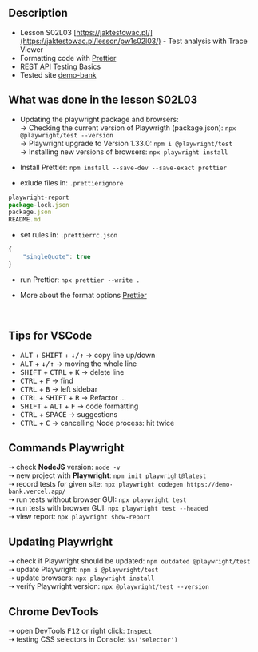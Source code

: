 ## Description
- Lesson S02L03 [https://jaktestowac.pl/](https://jaktestowac.pl/lesson/pw1s02l03/) - Test analysis with Trace Viewer
- Formatting code with [Prettier](https://jaktestowac.pl/lesson/pw1sb01l06/)
- [REST API](https://jaktestowac.pl/api/) Testing Basics
- Tested site [demo-bank](https://demo-bank.vercel.app/)
 
## What was done in the lesson S02L03
- Updating the playwright package and browsers:  
-> Checking the current version of Playwrigth (package.json): `npx @playwright/test --version`  
-> Playwright upgrade to Version 1.33.0: `npm i @playwright/test`  
-> Installing new versions of browsers: `npx playwright install` 

- Install Prettier: `npm install --save-dev --save-exact prettier` 

- exlude files in: `.prettierignore`
```TypeScript
playwright-report
package-lock.json
package.json
README.md
```  

- set rules in: `.prettierrc.json`
```TypeScript
{
    "singleQuote": true
}
```  
- run Prettier: `npx prettier --write .`  

- More about the format options [Prettier](https://prettier.io/docs/en/options.html)

<br>

## Tips for VSCode
- <kbd>ALT</kbd> + <kbd>SHIFT</kbd> + <kbd>↓/↑</kbd> -> copy line up/down 
- <kbd>ALT</kbd> + <kbd>↓/↑</kbd> -> moving the whole line 
- <kbd>SHIFT</kbd> + <kbd>CTRL</kbd> + <kbd>K</kbd> -> delete line  
- <kbd>CTRL</kbd> + <kbd>F</kbd> -> find  
- <kbd>CTRL</kbd> + <kbd>B</kbd> -> left sidebar  
- <kbd>CTRL</kbd> + <kbd>SHIFT</kbd> + <kbd>R</kbd> -> Refactor ...
- <kbd>SHIFT</kbd> + <kbd>ALT</kbd> + <kbd>F</kbd> -> code formatting
- <kbd>CTRL</kbd> + <kbd>SPACE</kbd> -> suggestions
- <kbd>CTRL</kbd> + <kbd>C</kbd> -> cancelling Node process: hit twice

## Commands Playwright

➝  check **NodeJS** version: `node -v`  
➝  new project with **Playwright**: `npm init playwright@latest`  
➝  record tests for given site: `npx playwright codegen https://demo-bank.vercel.app/`  
➝  run tests without browser GUI: `npx playwright test`  
➝  run tests with browser GUI: `npx playwright test --headed`  
➝  view report: `npx playwright show-report`  

## Updating Playwright

➝  check if Playwright should be updated: `npm outdated @playwright/test`  
➝  update Playwright: `npm i @playwright/test`  
➝  update browsers: `npx playwright install`  
➝  verify Playwright version: `npx @playwright/test --version`   

## Chrome DevTools

➝  open DevTools <kbd>F12</kbd> or right click: `Inspect`  
➝  testing CSS selectors in Console: `$$('selector')`  